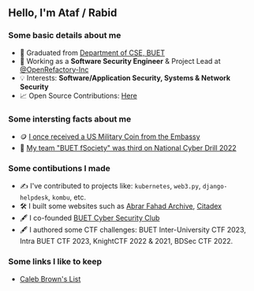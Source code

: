 ## Hello, I'm Ataf / Rabid

### Some basic details about me
- 🏫 Graduated from [Department of CSE, BUET](https://cse.buet.ac.bd)
- 💼 Working as a **Software Security Engineer** & Project Lead at [@OpenRefactory-Inc](https://github.com/OpenRefactory-Inc)
- 💡 Interests: **Software/Application Security, Systems & Network Security**
- 📈 Open Source Contributions: [Here](https://docs.google.com/spreadsheets/d/1BhXlbzaMkDmWduV4PjRDu-BWO8mMlE3szC8ef0PWiZM)

### Some intersting facts about me
- 🪙 [I once received a US Military Coin from the Embassy](https://www.facebook.com/BUET.EDC/posts/pfbid0M45Cn7VBXb6JhhJvxdJ3XSigtW8gJHyg1LYZFQsQJLMHgBD3X7cKnDnVXXWDnjy5l)
- 🥉 [My team "BUET fSociety" was third on National Cyber Drill 2022](https://www.cirt.gov.bd/wp-content/uploads/2022/12/Press-Release-NCD-2022.pdf)

### Some contibutions I made
- ✍️ I've contributed to projects like: `kubernetes`, `web3.py`, `django-helpdesk`, `kombu`, etc.
- 🛠️ I built some websites such as [Abrar Fahad Archive](https://abrarfahadarchive.org), [Citadex](https://citadex.pages.dev)
- 🖋️ I co-founded [BUET Cyber Security Club](https://buetsec.github.io)
- 🖋️ I authored some CTF challenges: BUET Inter-University CTF 2023, Intra BUET CTF 2023, KnightCTF 2022 & 2021, BDSec CTF 2022.

### Some links I like to keep
- [Caleb Brown's List](https://commondatastorage.googleapis.com/ossf-criticality-score/index.html)
